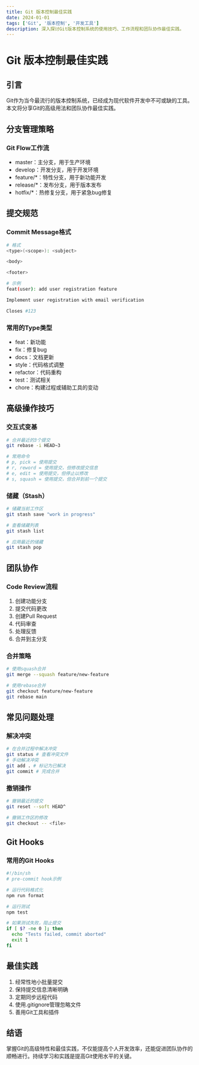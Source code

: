 ```yaml
---
title: Git 版本控制最佳实践
date: 2024-01-01
tags: ['Git', '版本控制', '开发工具']
description: 深入探讨Git版本控制系统的使用技巧、工作流程和团队协作最佳实践。
---
```


# Git 版本控制最佳实践

## 引言

Git作为当今最流行的版本控制系统，已经成为现代软件开发中不可或缺的工具。本文将分享Git的高级用法和团队协作最佳实践。

## 分支管理策略

### Git Flow工作流

- master：主分支，用于生产环境
- develop：开发分支，用于开发环境
- feature/*：特性分支，用于新功能开发
- release/*：发布分支，用于版本发布
- hotfix/*：热修复分支，用于紧急bug修复

## 提交规范

### Commit Message格式

```bash
# 格式
<type>(<scope>): <subject>

<body>

<footer>

# 示例
feat(user): add user registration feature

Implement user registration with email verification

Closes #123
```

### 常用的Type类型

- feat：新功能
- fix：修复bug
- docs：文档更新
- style：代码格式调整
- refactor：代码重构
- test：测试相关
- chore：构建过程或辅助工具的变动

## 高级操作技巧

### 交互式变基

```bash
# 合并最近的3个提交
git rebase -i HEAD~3

# 常用命令
# p, pick = 使用提交
# r, reword = 使用提交，但修改提交信息
# e, edit = 使用提交，但停止以修改
# s, squash = 使用提交，但合并到前一个提交
```

### 储藏（Stash）

```bash
# 储藏当前工作区
git stash save "work in progress"

# 查看储藏列表
git stash list

# 应用最近的储藏
git stash pop
```

## 团队协作

### Code Review流程

1. 创建功能分支
2. 提交代码更改
3. 创建Pull Request
4. 代码审查
5. 处理反馈
6. 合并到主分支

### 合并策略

```bash
# 使用squash合并
git merge --squash feature/new-feature

# 使用rebase合并
git checkout feature/new-feature
git rebase main
```

## 常见问题处理

### 解决冲突

```bash
# 在合并过程中解决冲突
git status # 查看冲突文件
# 手动解决冲突
git add . # 标记为已解决
git commit # 完成合并
```

### 撤销操作

```bash
# 撤销最近的提交
git reset --soft HEAD^

# 撤销工作区的修改
git checkout -- <file>
```

## Git Hooks

### 常用的Git Hooks

```bash
#!/bin/sh
# pre-commit hook示例

# 运行代码格式化
npm run format

# 运行测试
npm test

# 如果测试失败，阻止提交
if [ $? -ne 0 ]; then
  echo "Tests failed, commit aborted"
  exit 1
fi
```

## 最佳实践

1. 经常性地小批量提交
2. 保持提交信息清晰明确
3. 定期同步远程代码
4. 使用.gitignore管理忽略文件
5. 善用Git工具和插件

## 结语

掌握Git的高级特性和最佳实践，不仅能提高个人开发效率，还能促进团队协作的顺畅进行。持续学习和实践是提高Git使用水平的关键。